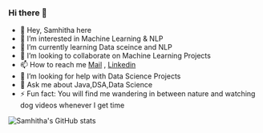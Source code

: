 ### Hi there 👋



- 👋 Hey, Samhitha here
- 🔭 I’m interested in Machine Learning & NLP
- 🌱 I’m currently learning Data sceince and NLP
- 💞️ I’m looking to collaborate on Machine Learning Projects
- 📫 How to reach me [Mail](asjasti07@gmail.com) , [Linkedin](https://www.linkedin.com/in/samhitha-jasti-63b86a1b7) 
- 🤔 I’m looking for help with Data Science Projects
- 💬 Ask me about Java,DSA,Data Science
- ⚡ Fun fact: You will find me wandering in between nature and watching dog videos whenever I get time


![Samhitha's GitHub stats](https://github-readme-stats.vercel.app/api?username=Samhitha-Jasti&count_private=true)


